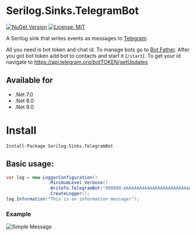 # Serilog.Sinks.TelegramBot

[![NuGet Version](https://img.shields.io/nuget/v/Serilog.Sinks.TelegramBot.svg?style=flat)](https://www.nuget.org/packages/Serilog.Sinks.TelegramBot/)
[![License: MIT](https://img.shields.io/badge/License-MIT-blue.svg)](https://raw.githubusercontent.com/Cyrus-Sushiant/Serilog.Sinks.TelegramBot/master/LICENSE)

A Serilog sink that writes events as messages to [Telegram](https://telegram.org/).

All you need is bot token and chat id. To manage bots go to [Bot Father](https://telegram.me/botfather). After you got bot token add bot to contacts and start it (`/start`). To get your id navigate to https://api.telegram.org/botTOKEN/getUpdates

## Available for
* .Net 7.0
* .Net 8.0
* .Net 9.0

# Install
```
Install-Package Serilog.Sinks.TelegramBot
```

## Basic usage:
```csharp
var log = new LoggerConfiguration()
                .MinimumLevel.Verbose()
                .WriteTo.TelegramBot("000000:AAAAAAAAAAAAAAAAAAAAAAAAAAAAAAAAAAAAA", "000000")
                .CreateLogger();
log.Information("This is an information message!");
```

### Example

![Simple Message](/assets/example.png)
